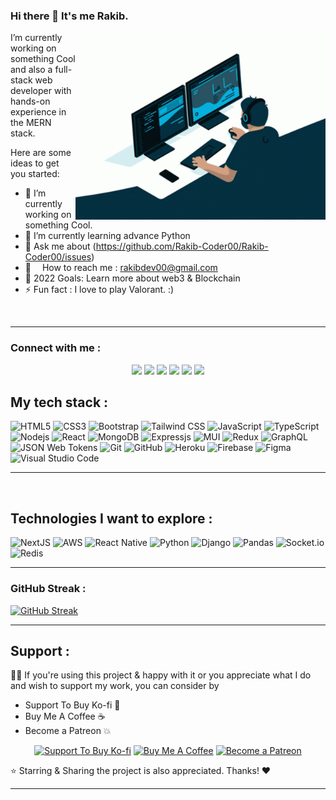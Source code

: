 ### Hi there 👋 It's me Rakib.
<img align="right" alt="Coding" width="400" src="https://raw.githubusercontent.com/erfjs/Apps/main/prof-img.gif">
I’m currently working on something Cool and also a full-stack web developer with hands-on experience in the MERN stack.


Here are some ideas to get you started:

- 🔭 I’m currently working on something Cool.
- 🌱 I’m currently learning advance Python
- 💬 Ask me about (https://github.com/Rakib-Coder00/Rakib-Coder00/issues)
- 📧  How to reach me : rakibdev00@gmail.com
- 🥅 2022 Goals: Learn more about web3 & Blockchain
- ⚡ Fun fact :  I love to play Valorant. :)

<!-- ![](https://i.imgur.com/AISkwEs.png) -->
<br />

---

### Connect with me :

<p align="center">
  <a href="https://www.facebook.com/RakibDevOfficial" target="_blank"><img height="27" src = "https://img.shields.io/badge/Facebook-1877F2?style=for-the-badge&logo=facebook&logoColor=white"></a>
  <a href="mailto:rakibdev00@gmail.com" target="_blank"><img height="25" src = "https://img.shields.io/badge/gmail-c14438?&style=for-the-badge&logo=gmail&logoColor=white"></a>
  <a href="https://www.linkedin.com/in/rakib-dev" target="_blank"><img height="25" src = "https://img.shields.io/badge/-LinkedIn-0e76a8?style=for-the-badge&logo=Linkedin&logoColor=white"></a>
  <a href="https://rakibdev.netlify.app/" target="_blank"><img height="25" src = "https://img.shields.io/badge/Website-3b5998?style=for-the-badge&logo=google-chrome&logoColor=white"></a>
  <a href="https://twitter.com/Rakib_Dev" target="_blank"><img height="25" src = "https://img.shields.io/badge/-Twitter-00acee?style=for-the-badge&logo=Twitter&logoColor=white"></a>
  <a href="https://www.instagram.com/iamrakibhassan" target="_blank"><img height="27" src = "https://img.shields.io/badge/Instagram-E4405F?style=for-the-badge&logo=instagram&logoColor=white"></a>
</p>


<!-- [![website](./img/globe-light.svg)](https://codestackr.com#gh-light-mode-only)
[![website](./img/globe-dark.svg)](https://codestackr.com#gh-dark-mode-only)
&nbsp;&nbsp;
[![website](./img/youtube-light.svg)](https://www.youtube.com/channel/UCYQDotJpe0_o3XSIBc-baWw#gh-light-mode-only)
[![website](./img/youtube-dark.svg)](https://www.youtube.com/channel/UCYQDotJpe0_o3XSIBc-baWw#gh-dark-mode-only)
&nbsp;&nbsp;
[![website](./img/twitter-light.svg)](https://twitter.com/WebdevRakib#gh-light-mode-only)
[![website](./img/twitter-dark.svg)](https://twitter.com/WebdevRakib#gh-dark-mode-only)
&nbsp;&nbsp;
[![website](./img/linkedin-light.svg)](https://www.linkedin.com/in/rakib-dev/#gh-light-mode-only)
[![website](./img/linkedin-dark.svg)](https://www.linkedin.com/in/rakib-dev/#gh-dark-mode-only)
&nbsp;&nbsp;

[![website](./img/instagram-light.svg)](https://www.instagram.com/rakib_xeta/#gh-light-mode-only)
[![website](./img/instagram-dark.svg)](https://www.instagram.com/rakib_xeta/#gh-dark-mode-only) -->

## My tech stack :
![HTML5](https://img.shields.io/badge/-HTML5-E34F26?style=flat-square&logo=html5&logoColor=white)
![CSS3](https://img.shields.io/badge/-CSS3-1572B6?style=flat-square&logo=css3)
![Bootstrap](https://img.shields.io/badge/-Bootstrap-7952B3?style=flat-square&logo=bootstrap&logoColor=white)
![Tailwind CSS](https://img.shields.io/badge/-TailwindCSS-38B2AC?style=flat-square&logo=tailwind-css&logoColor=white)
![JavaScript](https://img.shields.io/badge/-JavaScript-F7DF1E?style=flat-square&logo=javascript&logoColor=black)
![TypeScript](https://img.shields.io/badge/typescript-%23007ACC.svg?style=flat-square&logo=typescript&logoColor=white)
![Nodejs](https://img.shields.io/badge/-Nodejs-339933?style=flat-square&logo=Node.js&logoColor=white)
![React](https://img.shields.io/badge/-React-61DAFB?style=flat-square&logo=react&logoColor=black)
![MongoDB](https://img.shields.io/badge/-MongoDB-47A248?style=flat-square&logo=mongodb&logoColor=white)
![Expressjs](https://img.shields.io/badge/express.js-404D59?style==for-the-badge&logo=express&logoColor=%2361DAFB)
![MUI](https://img.shields.io/badge/MUI-%230081CB.svg?style=flat-square&logo=mui&logoColor=white)
![Redux](https://img.shields.io/badge/-Redux-764ABC?style=flat-square&logo=redux)
![GraphQL](https://img.shields.io/badge/-GraphQL-E10098?style=flat-square&logo=graphql&logoColor=white)
![JSON Web Tokens](https://img.shields.io/badge/-JWT-000000?style=flat-square&logo=json-web-tokens&logoColor=white)
![Git](https://img.shields.io/badge/-Git-black?style=flat-square&logo=git)
![GitHub](https://img.shields.io/badge/-GitHub-181717?style=flat-square&logo=github)
![Heroku](https://img.shields.io/badge/-Heroku-430098?style=flat-square&logo=heroku)
![Firebase](https://img.shields.io/badge/-Firebase-FFCA28?style=flat-square&logo=firebase&logoColor=black)
![Figma](https://img.shields.io/badge/-Figma-F24E1E?style=flat-square&logo=figma&logoColor=white)
![Visual Studio Code](https://img.shields.io/badge/-VSCode-007ACC?style=flat-square&logo=visual-studio-code&logoColor=white)

---

<br />

## Technologies I want to explore :
![NextJS](https://img.shields.io/badge/-Next.js-000000?style=flat-square&logo=next.js)
![AWS](https://img.shields.io/badge/-AWS-232F3E?style=flat-square&logo=amazon-aws)
![React Native](https://img.shields.io/badge/-ReactNative-61DAFB?style=flat-square&logo=react&logoColor=black)
![Python](https://img.shields.io/badge/-Python-3776AB?style=flat-square&logo=Python&logoColor=white)
![Django](https://img.shields.io/badge/django-%23092E20.svg?style=flat-square&logo=django&logoColor=white)
![Pandas](https://img.shields.io/badge/pandas-%23150458.svg?style=flat-square&logo=pandas&logoColor=white)
![Socket.io](https://img.shields.io/badge/Socket.io-black?style=flat-square&logo=socket.io&badgeColor=010101)
![Redis](https://img.shields.io/badge/redis-%23DD0031.svg?style=flat-square&logo=redis&logoColor=white)

---

### GitHub Streak :
[![GitHub Streak](http://github-readme-streak-stats.herokuapp.com?user=Rakib-Coder00&theme=gruvbox&hide_border=true&date_format=M%20j%5B%2C%20Y%5D)](https://git.io/streak-stats)

---

## Support :
👍🏻 If you're using this project & happy with it or you appreciate what I do and wish to support my work, you can consider by 
- Support To Buy Ko-fi 🍵
- Buy Me A Coffee ☕️
- Become a Patreon 💥
<div align='center'>

 [![](https://img.shields.io/badge/Ko_fi-FF5E5B?style=for-the-badge&logo=Ko-fi&logoColor=white "Support To Buy Ko-fi")](https://ko-fi.com/rakibhassan)  [![](https://img.shields.io/badge/Buy_Me_A_Coffee-FFDD00?style=for-the-badge&logo=buy-me-a-coffee&logoColor=black "Buy Me A Coffee")](https://buymeacoffee.com/rakibhassan)  [![](https://img.shields.io/badge/Patreon-F96854?style=for-the-badge&logo=Patreon&logoColor=white "Become a Patreon")](https://patreon.com/rakibhassan)

</div>
⭐️ Starring & Sharing the project is also appreciated. Thanks! ❤️

---



